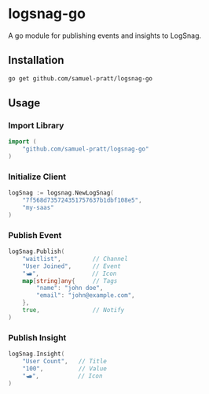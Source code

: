 # logsnag-go

A go module for publishing events and insights to LogSnag.

## Installation

```sh
go get github.com/samuel-pratt/logsnag-go
```

## Usage

### Import Library

```go
import (
	"github.com/samuel-pratt/logsnag-go"
)
```

### Initialize Client

```go
logSnag := logsnag.NewLogSnag(
    "7f568d735724351757637b1dbf108e5",
    "my-saas"
)
```

### Publish Event

```go
logSnag.Publish(
    "waitlist",         // Channel
    "User Joined",      // Event
    "🛥️",               // Icon
    map[string]any{     // Tags
        "name": "john doe",
        "email": "john@example.com",
    },
    true,               // Notify
)
```

### Publish Insight

```go
logSnag.Insight(
    "User Count",   // Title
    "100",          // Value
    "🛥️",           // Icon
)
```
